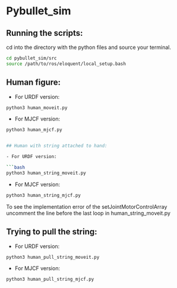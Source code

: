 # Pybullet_sim

## Running the scripts:

cd into the directory with the python files and source your terminal.

```bash
cd pybullet_sim/src
source /path/to/ros/eloquent/local_setup.bash
```

## Human figure:

- For URDF version:

```bash
python3 human_moveit.py
```

- For MJCF version:
```bash
python3 human_mjcf.py


## Human with string attached to hand:

- For URDF version:

```bash
python3 human_string_moveit.py
```

- For MJCF version:
```bash
python3 human_string_mjcf.py
```

To see the implementation error of the setJointMotorControlArray uncomment the line before the last loop in human_string_moveit.py


## Trying to pull the string:

- For URDF version:
```bash
python3 human_pull_string_moveit.py
```

- For MJCF version:
```bash
python3 human_pull_string_mjcf.py
```
